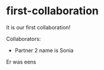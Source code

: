 # first-collaboration
It is our first collaboration!

Collaborators:

- Partner 2 name is Sonia

Er was eens